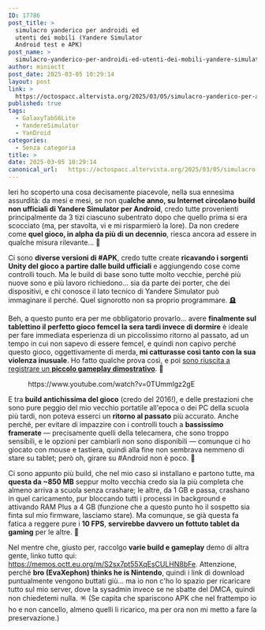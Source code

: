 ```yaml
---
ID: 17786
post_title: >
  simulacro yanderico per androidi ed
  utenti dei mobili (Yandere Simulator
  Android test e APK)
post_name: >
  simulacro-yanderico-per-androidi-ed-utenti-dei-mobili-yandere-simulator-android-test-e-apk
author: minioctt
post_date: 2025-03-05 10:29:14
layout: post
link: >
  https://octospacc.altervista.org/2025/03/05/simulacro-yanderico-per-androidi-ed-utenti-dei-mobili-yandere-simulator-android-test-e-apk/
published: true
tags:
  - GalaxyTabS6Lite
  - YandereSimulator
  - YanDroid
categories:
  - Senza categoria
title: >
date: 2025-03-05 10:29:14
canonical_url:   https://octospacc.altervista.org/2025/03/05/simulacro-yanderico-per-androidi-ed-utenti-dei-mobili-yandere-simulator-android-test-e-apk/
---
```

<!-- wp:paragraph -->
<p>Ieri ho scoperto una cosa decisamente piacevole, nella sua ennesima assurdità: da mesi e mesi, se non qu<strong>alche anno, su Internet circolano build non ufficiali di Yandere Simulator per Android</strong>, credo tutte provenienti principalmente da 3 tizi ciascuno subentrato dopo che quello prima si era scocciato (ma, per stavolta, vi e mi risparmierò la lore). Da non credere come <strong>quel gioco, in alpha da più di un decennio</strong>, riesca ancora ad essere in qualche misura rilevante... 🚬</p>
<!-- /wp:paragraph -->

<!-- wp:paragraph -->
<p>Ci sono <strong>diverse versioni di #APK</strong>, credo tutte create <strong>ricavando i sorgenti Unity del gioco a partire dalle build ufficiali</strong> e aggiungendo cose come controlli touch. Ma le build di base sono tutte molto vecchie, perché più nuove sono e più lavoro richiedono... sia da parte dei porter, che dei dispositivi, e chi conosce il lato tecnico di Yandere Simulator può immaginare il perché. Quel signorotto non sa proprio programmare. 🪦</p>
<!-- /wp:paragraph -->

<!-- wp:paragraph -->
<p>Beh, a questo punto era per me obbligatorio provarlo... avere <strong>finalmente sul tablettino il perfetto gioco femcel la sera tardi invece di dormire</strong> è ideale per fare immediata esperienza di un piccolissimo ritorno al passato, ad un tempo in cui non sapevo di essere femcel, e quindi non capivo perché questo gioco, oggettivamente di merda,<strong> mi catturasse così tanto con la sua violenza inusuale</strong>. Ho fatto qualche prova così, e poi <a href="https://youtu.be/0TUmmlgz2gE">sono riuscita a registrare un </a><a href="https://youtu.be/0TUmmlgz2gE"><strong>piccolo gameplay dimostrativo</strong></a>. 🐢</p>
<!-- /wp:paragraph -->

<!-- wp:embed {"url":"https://www.youtube.com/watch?v=0TUmmlgz2gE","type":"video","providerNameSlug":"youtube","responsive":true,"className":"wp-embed-aspect-4-3 wp-has-aspect-ratio"} -->
<figure class="wp-block-embed is-type-video is-provider-youtube wp-block-embed-youtube wp-embed-aspect-4-3 wp-has-aspect-ratio"><div class="wp-block-embed__wrapper">
https://www.youtube.com/watch?v=0TUmmlgz2gE
</div></figure>
<!-- /wp:embed -->

<!-- wp:paragraph -->
<p>E tra <strong>build antichissima del gioco</strong> (credo del 2016!), e delle prestazioni che sono pure peggio del mio vecchio portatile all'epoca o dei PC della scuola più tardi, non poteva esserci un <strong>ritorno al passato</strong> più accurato. Anche perché, per evitare di impazzire con i controlli touch a <strong>bassissimo framerate</strong> — precisamente quelli della telecamera, che sono troppo sensibili, e le opzioni per cambiarli non sono disponibili — comunque ci ho giocato con mouse e tastiera, quindi alla fine non sembrava nemmeno di stare su tablet; però oh, girare su #Android non è poco. 💋</p>
<!-- /wp:paragraph -->

<!-- wp:paragraph -->
<p>Ci sono appunto più build, che nel mio caso si installano e partono tutte, ma <strong>questa da ~850 MB</strong> seppur molto vecchia credo sia la più completa che almeno arriva a scuola senza crashare; le altre, da 1 GB e passa, crashano in quel caricamento, pur bloccando tutti i processi in background e attivando RAM Plus a 4 GB (funzione che a questo punto ho il sospetto sia finta sul mio firmware, lasciamo stare). Ma comunque, se già questa fa fatica a reggere pure i <strong>10 FPS</strong>, <strong>servirebbe davvero un fottuto tablet da gaming</strong> per le altre. 🌋</p>
<!-- /wp:paragraph -->

<!-- wp:paragraph -->
<p>Nel mentre che, giusto per, raccolgo <strong>varie build e gameplay</strong> demo di altra gente, linko tutto qui: <a href="https://memos.octt.eu.org/m/S2sx7pt55XqEsCULHN8bFe">https://memos.octt.eu.org/m/S2sx7pt55XqEsCULHN8bFe</a>. Attenzione, perché <strong>bro (EvaXephon) thinks he is Nintendo</strong>, quindi i link di download puntualmente vengono buttati giù... ma io non c'ho lo spazio per ricaricare tutto sul mio server, dove la sysadmin invece se ne sbatte del DMCA, quindi non chiedetemi nulla. 🪅 (Se capita che spariscono APK che nel frattempo io ho e non cancello, almeno quelli li ricarico, ma per ora non mi metto a fare la preservazione.)</p>
<!-- /wp:paragraph -->